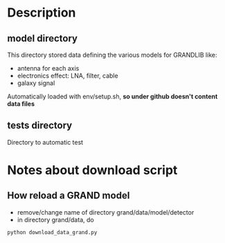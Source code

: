 # Description 

## model directory

This directory stored data defining the various models for GRANDLIB like:
 * antenna for each axis
 * electronics effect: LNA, filter, cable
 * galaxy signal 

Automatically loaded with env/setup.sh, **so under github doesn't content data files**

## tests directory

Directory to automatic test

# Notes about download script

## How reload a GRAND model

* remove/change name of directory grand/data/model/detector
* in directory grand/data, do 

```
python download_data_grand.py
```
